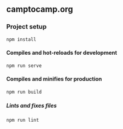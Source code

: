 ## camptocamp.org

### Project setup
```
npm install
```

#### Compiles and hot-reloads for development
```
npm run serve
```

#### Compiles and minifies for production
```
npm run build
```

##### Lints and fixes files
```
npm run lint
```
